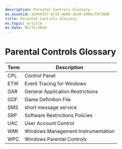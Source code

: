 ```yaml
---
description: Parental Controls Glossary
ms.assetid: a5454357-bc55-4669-ae38-599bcf9f3686
title: Parental Controls Glossary
ms.topic: article
ms.date: 05/31/2018
---
```


# Parental Controls Glossary



| Term                                                       | Description                                   |
|------------------------------------------------------------|-----------------------------------------------|
| <span id="CPL"></span><span id="cpl"></span>CPL<br/> | Control Panel<br/>                      |
| <span id="ETW"></span><span id="etw"></span>ETW<br/> | Event Tracing for Windows<br/>          |
| <span id="GAR"></span><span id="gar"></span>GAR<br/> | General Application Restrictions<br/>   |
| <span id="GDF"></span><span id="gdf"></span>GDF<br/> | Game Definition File<br/>               |
| <span id="SMS"></span><span id="sms"></span>SMS<br/> | short message service<br/>              |
| <span id="SRP"></span><span id="srp"></span>SRP<br/> | Software Restrictions Policies<br/>     |
| <span id="UAC"></span><span id="uac"></span>UAC<br/> | User Account Control<br/>               |
| <span id="WMI"></span><span id="wmi"></span>WMI<br/> | Windows Management Instrumentation<br/> |
| <span id="WPC"></span><span id="wpc"></span>WPC<br/> | Windows Parental Controls<br/>          |



 

 

 




